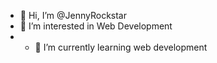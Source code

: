 - 👋 Hi, I’m @JennyRockstar
- 👀 I’m interested in Web Development 
- - 🌱 I’m currently learning web development

